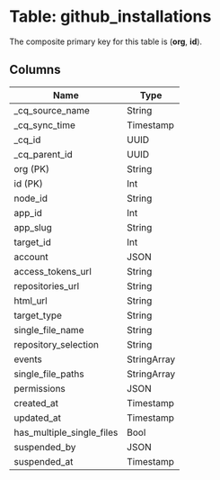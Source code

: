 # Table: github_installations



The composite primary key for this table is (**org**, **id**).



## Columns
| Name          | Type          |
| ------------- | ------------- |
|_cq_source_name|String|
|_cq_sync_time|Timestamp|
|_cq_id|UUID|
|_cq_parent_id|UUID|
|org (PK)|String|
|id (PK)|Int|
|node_id|String|
|app_id|Int|
|app_slug|String|
|target_id|Int|
|account|JSON|
|access_tokens_url|String|
|repositories_url|String|
|html_url|String|
|target_type|String|
|single_file_name|String|
|repository_selection|String|
|events|StringArray|
|single_file_paths|StringArray|
|permissions|JSON|
|created_at|Timestamp|
|updated_at|Timestamp|
|has_multiple_single_files|Bool|
|suspended_by|JSON|
|suspended_at|Timestamp|